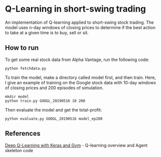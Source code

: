 # Q-Learning in short-swing trading

An implementation of Q-learning applied to short-swing stock trading. The model uses n-day windows of closing prices to determine if the best action to take at a given time is to buy, sell or sit.

## How to run

To get some real stock data from Alpha Vantage, run the following code:
```
python fetchdata.py
```

To train the model, make a directory called model first, and then train. Here, I give an
example of training on the Google stock data with 10-day windows of closing prices and 
200 episodes of simulation.

```
mkdir model
python train.py GOOGL_20190516 10 200
```

Then evaluate the model and get the total-profit:
```
python evaluate.py GOOGL_20190516 model_ep200
```

## References

[Deep Q-Learning with Keras and Gym](https://keon.io/deep-q-learning/) - Q-learning overview and Agent skeleton code